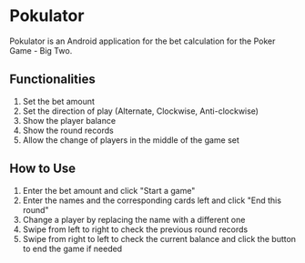 # Pokulator
Pokulator is an Android application for the bet calculation for the Poker Game - Big Two. 

## Functionalities
1.  Set the bet amount
2.  Set the direction of play (Alternate, Clockwise, Anti-clockwise)
3.  Show the player balance
4.  Show the round records
5.  Allow the change of players in the middle of the game set

## How to Use
1.  Enter the bet amount and click "Start a game"
3.  Enter the names and the corresponding cards left and click "End this round"
5.  Change a player by replacing the name with a different one
6.  Swipe from left to right to check the previous round records
7.  Swipe from right to left to check the current balance and click the button to end the game if needed
